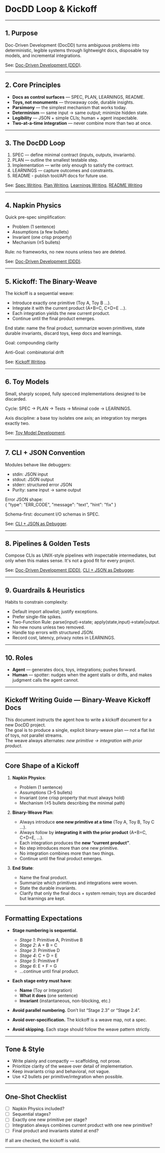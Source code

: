 # DocDD Loop & Kickoff

---

## 1. Purpose

Doc-Driven Development (DocDD) turns ambiguous problems into deterministic, legible systems through lightweight docs, disposable toy models, and incremental integrations.  

See: [Doc-Driven Development (DDD)](../foundations/ddd-principles.md).

---

## 2. Core Principles

- **Docs as control surfaces** — SPEC, PLAN, LEARNINGS, README.  
- **Toys, not monuments** — throwaway code, durable insights.  
- **Parsimony** — the simplest mechanism that works today.  
- **Determinism** — same input → same output; minimize hidden state.  
- **Legibility** — JSON + simple CLIs; human + agent inspectable.  
- **Two-at-a-time integration** — never combine more than two at once.

---

## 3. The DocDD Loop

1. SPEC — define minimal contract (inputs, outputs, invariants). 
2. PLAN — outline the smallest testable step.  
3. Implementation — write only enough to satisfy the contract.  
4. LEARNINGS — capture outcomes and constraints.
5. README - publish tool/API docs for future use.

See:  [Spec Writing](../authoring/spec-writing.md), [Plan Writing](../authoring/plan-writing.md), [Learnings Writing](../authoring/learnings-writing.md), [README Writing](../authoring/readme-writing.md)

---

## 4. Napkin Physics

Quick pre-spec simplification:  
- Problem (1 sentence)  
- Assumptions (a few bullets)  
- Invariant (one crisp property)  
- Mechanism (≤5 bullets)

Rule: no frameworks, no new nouns unless two are deleted.  

See: [Doc-Driven Development (DDD)](../foundations/ddd-principles.md).

---

## 5. Kickoff: The Binary-Weave

The kickoff is a sequential weave:  

- Introduce exactly one primitive (Toy A, Toy B …).  
- Integrate it with the current product (A+B=C, C+D=E …).  
- Each integration yields the new current product.  
- Continue until the final product emerges.  

End state: name the final product, summarize woven primitives, state durable invariants, discard toys, keep docs and learnings.  

Goal: compounding clarity

Anti-Goal: combinatorial drift

See: [Kickoff Writing](../guides/writing/kickoff.md).

---

## 6. Toy Models

Small, sharply scoped, fully specced implementations designed to be discarded.  

Cycle: SPEC → PLAN → Tests → Minimal code → LEARNINGS.  

Axis discipline: a base toy isolates one axis; an integration toy merges exactly two.  

See: [Toy Model Development](../guides/toy-dev.md).

---

## 7. CLI + JSON Convention

Modules behave like debuggers:  

- stdin: JSON input  
- stdout: JSON output  
- stderr: structured error JSON  
- Purity: same input → same output  

Error JSON shape:  
    { "type": "ERR_CODE", "message": "text", "hint": "fix" }

Schema-first: document I/O schemas in SPEC.  

See: [CLI + JSON as Debugger](../foundations/debugger-mindset.md).

---

## 8. Pipelines & Golden Tests

Compose CLIs as UNIX-style pipelines with inspectable intermediates, but only when this makes sense. It's not a good fit for every project.

See: [Doc-Driven Development (DDD)](../foundations/ddd-principles.md), [CLI + JSON as Debugger](../foundations/debugger-mindset.md).

---

## 9. Guardrails & Heuristics

Habits to constrain complexity:  
- Default import allowlist; justify exceptions.  
- Prefer single-file spikes.  
- Two-Function Rule: parse(input)→state; apply(state,input)→state|output.  
- No new nouns unless two removed.  
- Handle top errors with structured JSON.  
- Record cost, latency, privacy notes in LEARNINGS.

---

## 10. Roles

- **Agent** — generates docs, toys, integrations; pushes forward.  
- **Human** — spotter: nudges when the agent stalls or drifts, and makes judgment calls the agent cannot.

---

## Kickoff Writing Guide — Binary-Weave Kickoff Docs

This document instructs the agent how to write a kickoff document for a new DocDD project.  
The goal is to produce a single, explicit binary-weave plan — not a flat list of toys, not parallel streams.  
The weave always alternates: *new primitive → integration with prior product*.  

---

## Core Shape of a Kickoff

1. **Napkin Physics**:  
   - Problem (1 sentence)  
   - Assumptions (3–5 bullets)  
   - Invariant (one crisp property that must always hold)  
   - Mechanism (≤5 bullets describing the minimal path)  

2. **Binary-Weave Plan**:  
   - Always introduce **one new primitive at a time** (Toy A, Toy B, Toy C …).  
   - Always follow by **integrating it with the prior product** (A+B=C, C+D=E, …).  
   - Each integration produces the **new “current product”**.  
   - No step introduces more than one new primitive.  
   - No integration combines more than two things.  
   - Continue until the final product emerges.  

3. **End State**:  
   - Name the final product.  
   - Summarize which primitives and integrations were woven.  
   - State the durable invariants.  
   - Clarify that only the final docs + system remain; toys are discarded but learnings are kept.  

---

## Formatting Expectations

- **Stage numbering is sequential.**  
  - *Stage 1*: Primitive A, Primitive B  
  - *Stage 2*: A + B = C  
  - *Stage 3*: Primitive D  
  - *Stage 4*: C + D = E  
  - *Stage 5*: Primitive F  
  - *Stage 6*: E + F = G  
  - …continue until final product.  

- **Each stage entry must have**:  
  - **Name** (Toy or Integration)  
  - **What it does** (one sentence)  
  - **Invariant** (instantaneous, non-blocking, etc.)  

- **Avoid parallel numbering.** Don’t list “Stage 2.3” or “Stage 2.4”.  
- **Avoid over-specification.** The kickoff is a weave map, not a spec.  
- **Avoid skipping.** Each stage should follow the weave pattern strictly.  

---

## Tone & Style

- Write plainly and compactly — scaffolding, not prose.  
- Prioritize clarity of the weave over detail of implementation.  
- Keep invariants crisp and behavioral, not vague.  
- Use ≤2 bullets per primitive/integration when possible.  

---

## One-Shot Checklist

- [ ] Napkin Physics included?  
- [ ] Sequential stages?  
- [ ] Exactly one new primitive per stage?  
- [ ] Integration always combines current product with one new primitive?  
- [ ] Final product and invariants stated at end?  

If all are checked, the kickoff is valid.  

---
